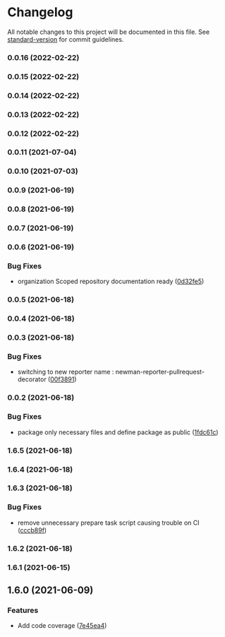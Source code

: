 # Changelog

All notable changes to this project will be documented in this file. See [standard-version](https://github.com/conventional-changelog/standard-version) for commit guidelines.

### 0.0.16 (2022-02-22)

### 0.0.15 (2022-02-22)

### 0.0.14 (2022-02-22)

### 0.0.13 (2022-02-22)

### 0.0.12 (2022-02-22)

### 0.0.11 (2021-07-04)

### 0.0.10 (2021-07-03)

### 0.0.9 (2021-06-19)

### 0.0.8 (2021-06-19)

### 0.0.7 (2021-06-19)

### 0.0.6 (2021-06-19)


### Bug Fixes

* organization Scoped repository documentation ready ([0d32fe5](https://github.com/Decathlon/newman-reporter-pullrequest-decorator/commit/0d32fe5b953d181968f8d415a92cb3efe85057d8))

### 0.0.5 (2021-06-18)

### 0.0.4 (2021-06-18)

### 0.0.3 (2021-06-18)


### Bug Fixes

* switching to new reporter name : newman-reporter-pullrequest-decorator ([00f3891](https://github.com/Decathlon/newman-reporter-pullrequest-decorator/commit/00f3891c0b6d9e00b1c979b1e10a00a709f1d36c))

### 0.0.2 (2021-06-18)


### Bug Fixes

* package only necessary files and define package as public ([1fdc61c](https://github.com/Decathlon/newman-reporter-pullrequest-decorator/commit/1fdc61c51f133a3cb57cc6f255f4b0d854cd15c6))

### 1.6.5 (2021-06-18)

### 1.6.4 (2021-06-18)

### 1.6.3 (2021-06-18)


### Bug Fixes

* remove unnecessary prepare task script causing trouble on CI ([cccb89f](https://github.com/dktunited/newman-reporter-pullrequest-decorator/commit/cccb89f7821c4ab4ef06daed057fe4a428d0ab6f))

### 1.6.2 (2021-06-18)

### 1.6.1 (2021-06-15)

## 1.6.0 (2021-06-09)


### Features

* Add code coverage ([7e45ea4](https://github.com/dktunited/newman-reporter-pullrequest-decorator/commit/7e45ea477587276020b9258b6f0eef17f3fb56bb))
